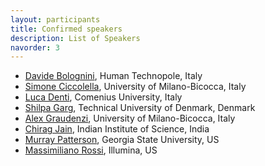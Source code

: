 ```yaml
---
layout: participants
title: Confirmed speakers
description: List of Speakers
navorder: 3
---
```


*  [Davide Bolognini](https://orcid.org/0000-0002-8735-8093), Human Technopole, Italy
*  [Simone Ciccolella](https://orcid.org/0000-0002-6469-4887), University of Milano-Bicocca, Italy
*  [Luca Denti](https://orcid.org/0000-0001-8786-2276), Comenius University, Italy
*  [Shilpa Garg](https://scholar.google.com/citations?user=_Sn07lgAAAAJ&hl=en&oi=ao), Technical University of Denmark, Denmark
*  [Alex Graudenzi](https://orcid.org/0000-0001-5452-1918), University of Milano-Bicocca, Italy
*  [Chirag Jain](https://orcid.org/0000-0002-4300-0794), Indian Institute of
   Science, India
*  [Murray Patterson](https://orcid.org/0000-0002-4329-0234), Georgia State University, US
*  [Massimiliano Rossi](https://orcid.org/0000-0002-3012-1394), Illumina, US
